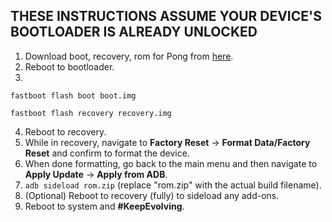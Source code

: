 ## THESE INSTRUCTIONS ASSUME YOUR DEVICE'S BOOTLOADER IS ALREADY UNLOCKED

1. Download boot, recovery, rom for Pong from [here](https://sourceforge.net/projects/evolution-x/files/Pong/15/).
2. Reboot to bootloader.
3.
```fastboot flash boot boot.img```

```fastboot flash recovery recovery.img```

4. Reboot to recovery.
5. While in recovery, navigate to **Factory Reset** → **Format Data/Factory Reset** and confirm to format the device.
6. When done formatting, go back to the main menu and then navigate to **Apply Update** → **Apply from ADB**.
7. `adb sideload rom.zip` (replace "rom.zip" with the actual build filename).
8. (Optional) Reboot to recovery (fully) to sideload any add-ons.
9. Reboot to system and **#KeepEvolving**.
